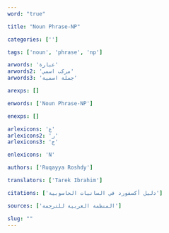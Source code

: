```yaml
---
word: "true"

title: "Noun Phrase-NP"

categories: ['']

tags: ['noun', 'phrase', 'np']

arwords: 'عبارة'
arwords2: 'مركب اسمي'
arwords3: 'جملة اسمية'

arexps: []

enwords: ['Noun Phrase-NP']

enexps: []

arlexicons: 'ع'
arlexicons2: 'ر'
arlexicons3: 'ج'

enlexicons: 'N'

authors: ['Ruqayya Roshdy']

translators: ['Tarek Ibrahim']

citations: ['دليل أكسفورد في السانيات الحاسوبية']

sources: ['المنظمة العربية للترجمة']

slug: ""
---
```

